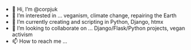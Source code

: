 - 👋 Hi, I’m @corpjuk
- 👀 I’m interested in ... veganism, climate change, repairing the Earth
- 🌱 I’m currently creating and scripting in Python, Django, htmx
- 💞️ I’m looking to collaborate on ... Django/Flask/Python projects, vegan activism
- 📫 How to reach me ... 

<!---
corpjuk/corpjuk is a ✨ special ✨ repository because its `README.md` (this file) appears on your GitHub profile.
You can click the Preview link to take a look at your changes.
--->

